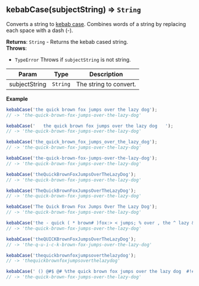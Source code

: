 <a name="kebabCase"></a>

## kebabCase(subjectString) ⇒ <code>String</code>
Converts a string to [kebab case](https://en.wikipedia.org/wiki/Letter_case#Special_case_styles).
Combines words of a string by replacing each space with a dash (-).

**Returns**: <code>String</code> - Returns the kebab cased string.  
**Throws**:

- <code>TypeError</code> Throws if `subjectString` is not string.


| Param | Type | Description |
| --- | --- | --- |
| subjectString | <code>String</code> | The string to convert. |

**Example**  
```js
kebabCase('the quick brown fox jumps over the lazy dog');
// -> 'the-quick-brown-fox-jumps-over-the-lazy-dog'

kebabCase('   the quick brown fox jumps over the lazy dog   ');
// -> 'the-quick-brown-fox-jumps-over-the-lazy-dog'

kebabCase('the_quick_brown_fox_jumps_over_the_lazy_dog');
// -> 'the-quick-brown-fox-jumps-over-the-lazy-dog'

kebabCase('the-quick-brown-fox-jumps-over-the-lazy-dog');
// -> 'the-quick-brown-fox-jumps-over-the-lazy-dog'

kebabCase('theQuickBrownFoxJumpsOverTheLazyDog');
// -> 'the-quick-brown-fox-jumps-over-the-lazy-dog'

kebabCase('TheQuickBrownFoxJumpsOverTheLazyDog');
// -> 'the-quick-brown-fox-jumps-over-the-lazy-dog'

kebabCase('The Quick Brown Fox Jumps Over The Lazy Dog');
// -> 'the-quick-brown-fox-jumps-over-the-lazy-dog'

kebabCase('the - quick ( * brown# )fox:> < jumps; % over , the ^ lazy & dog');
// -> 'the-quick-brown-fox-jumps-over-the-lazy-dog'

kebabCase('theQUICKBrownFoxJumpsOverTheLazyDog');
// -> 'the-q-u-i-c-k-brown-fox-jumps-over-the-lazy-dog'

kebabCase('thequickbrownfoxjumpsoverthelazydog');
// -> 'thequickbrownfoxjumpsoverthelazydog'

kebabCase(' () @#$ @# %the quick brown fox jumps over the lazy dog  #!#$% <> ');
// -> 'the-quick-brown-fox-jumps-over-the-lazy-dog'
```
